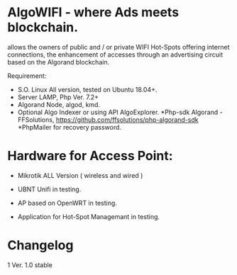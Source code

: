 # AlgoWIFI - where Ads meets blockchain.

allows the owners of public and / or private WIFI Hot-Spots offering internet connections, the enhancement of accesses through an advertising circuit based on the Algorand blockchain.


Requirement:


* S.O. Linux All version, tested on Ubuntu 18.04+.
* Server LAMP, Php Ver. 7.2+
* Algorand Node, algod, kmd. 
* Optional Algo Indexer or using API AlgoExplorer.
*Php-sdk Algorand - FFSolutions, https://github.com/ffsolutions/php-algorand-sdk
*PhpMailer for recovery password.


# Hardware for Access Point:

* Mikrotik ALL Version ( wireless and wired )

* UBNT Unifi in testing.

* AP based on OpenWRT in testing.

* Application for Hot-Spot Managemant in testing.



# Changelog

1 Ver. 1.0 stable

